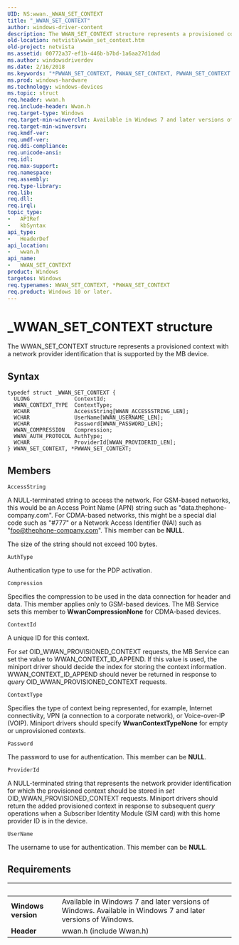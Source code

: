 ```yaml
---
UID: NS:wwan._WWAN_SET_CONTEXT
title: "_WWAN_SET_CONTEXT"
author: windows-driver-content
description: The WWAN_SET_CONTEXT structure represents a provisioned context with a network provider identification that is supported by the MB device.
old-location: netvista\wwan_set_context.htm
old-project: netvista
ms.assetid: 00772a37-ef1b-446b-b7bd-1a6aa27d1dad
ms.author: windowsdriverdev
ms.date: 2/16/2018
ms.keywords: "*PWWAN_SET_CONTEXT, PWWAN_SET_CONTEXT, PWWAN_SET_CONTEXT structure pointer [Network Drivers Starting with Windows Vista], WWAN_SET_CONTEXT, WWAN_SET_CONTEXT structure [Network Drivers Starting with Windows Vista], WwanRef_08361ced-712a-464d-b374-7b18a096b8e5.xml, _WWAN_SET_CONTEXT, netvista.wwan_set_context, wwan/PWWAN_SET_CONTEXT, wwan/WWAN_SET_CONTEXT"
ms.prod: windows-hardware
ms.technology: windows-devices
ms.topic: struct
req.header: wwan.h
req.include-header: Wwan.h
req.target-type: Windows
req.target-min-winverclnt: Available in Windows 7 and later versions of Windows.
req.target-min-winversvr: 
req.kmdf-ver: 
req.umdf-ver: 
req.ddi-compliance: 
req.unicode-ansi: 
req.idl: 
req.max-support: 
req.namespace: 
req.assembly: 
req.type-library: 
req.lib: 
req.dll: 
req.irql: 
topic_type:
-	APIRef
-	kbSyntax
api_type:
-	HeaderDef
api_location:
-	wwan.h
api_name:
-	WWAN_SET_CONTEXT
product: Windows
targetos: Windows
req.typenames: WWAN_SET_CONTEXT, *PWWAN_SET_CONTEXT
req.product: Windows 10 or later.
---
```


# _WWAN_SET_CONTEXT structure
The WWAN_SET_CONTEXT structure represents a provisioned context with a network provider
  identification that is supported by the MB device.

## Syntax
````
typedef struct _WWAN_SET_CONTEXT {
  ULONG              ContextId;
  WWAN_CONTEXT_TYPE  ContextType;
  WCHAR              AccessString[WWAN_ACCESSSTRING_LEN];
  WCHAR              UserName[WWAN_USERNAME_LEN];
  WCHAR              Password[WWAN_PASSWORD_LEN];
  WWAN_COMPRESSION   Compression;
  WWAN_AUTH_PROTOCOL AuthType;
  WCHAR              ProviderId[WWAN_PROVIDERID_LEN];
} WWAN_SET_CONTEXT, *PWWAN_SET_CONTEXT;
````

## Members


`AccessString`

A NULL-terminated string to access the network. For GSM-based networks, this would be an Access
     Point Name (APN) string such as "data.thephone-company.com". For CDMA-based networks, this might be a
     special dial code such as "#777" or a Network Access Identifier (NAI) such as
     "foo@thephone-company.com". This member can be <b>NULL</b>.
     

The size of the string should not exceed 100 bytes.

`AuthType`

Authentication type to use for the PDP activation.

`Compression`

Specifies the compression to be used in the data connection for header and data. This member
     applies only to GSM-based devices. The MB Service sets this member to 
     <b>WwanCompressionNone</b> for CDMA-based devices.

`ContextId`

A unique ID for this context.
     

For 
     <i>set</i> OID_WWAN_PROVISIONED_CONTEXT requests, the MB Service can set the value to
     WWAN_CONTEXT_ID_APPEND. If this value is used, the miniport driver should decide the index for storing
     the context information. WWAN_CONTEXT_ID_APPEND should never be returned in response to 
     <i>query</i> OID_WWAN_PROVISIONED_CONTEXT requests.

`ContextType`

Specifies the type of context being represented, for example, Internet connectivity, VPN (a
     connection to a corporate network), or Voice-over-IP (VOIP). Miniport drivers should specify 
     <b>WwanContextTypeNone</b> for empty or unprovisioned contexts.

`Password`

The password to use for authentication. This member can be <b>NULL</b>.

`ProviderId`

A NULL-terminated string that represents the network provider identification for which the
     provisioned context should be stored in 
     <i>set</i> OID_WWAN_PROVISIONED_CONTEXT requests. Miniport drivers should return the added provisioned
     context in response to subsequent 
     <i>query</i> operations when a Subscriber Identity Module (SIM card) with this home provider ID is in the
     device.

`UserName`

The username to use for authentication. This member can be <b>NULL</b>.


## Requirements
| &nbsp; | &nbsp; |
| ---- |:---- |
| **Windows version** | Available in Windows 7 and later versions of Windows. Available in Windows 7 and later versions of Windows. |
| **Header** | wwan.h (include Wwan.h) |